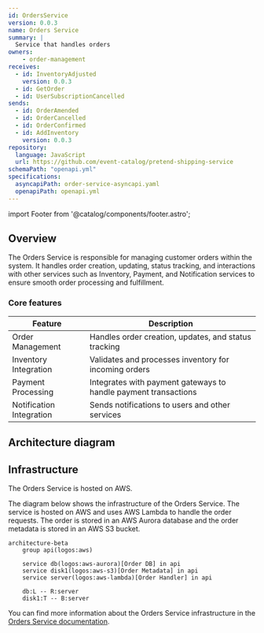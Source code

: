 ```yaml
---
id: OrdersService
version: 0.0.3
name: Orders Service
summary: |
  Service that handles orders
owners:
    - order-management
receives:
  - id: InventoryAdjusted
    version: 0.0.3
  - id: GetOrder
  - id: UserSubscriptionCancelled
sends:
  - id: OrderAmended
  - id: OrderCancelled
  - id: OrderConfirmed
  - id: AddInventory  
    version: 0.0.3
repository:
  language: JavaScript
  url: https://github.com/event-catalog/pretend-shipping-service
schemaPath: "openapi.yml"
specifications:
  asyncapiPath: order-service-asyncapi.yaml
  openapiPath: openapi.yml
---
```


import Footer from '@catalog/components/footer.astro';

## Overview

The Orders Service is responsible for managing customer orders within the system. It handles order creation, updating, status tracking, and interactions with other services such as Inventory, Payment, and Notification services to ensure smooth order processing and fulfillment.

<Tiles >
    <Tile icon="DocumentIcon" href={`/docs/services/${frontmatter.id}/${frontmatter.version}/changelog`}  title="View the changelog" description="Want to know the history of this service? View the change logs" />
    <Tile icon="UserGroupIcon" href="/docs/teams/full-stack" title="Contact the team" description="Any questions? Feel free to contact the owners" />
    <Tile icon="BoltIcon" href={`/visualiser/services/${frontmatter.id}/${frontmatter.version}`} title={`Sends ${frontmatter.sends.length} messages`} description="This service sends messages to downstream consumers" />
    <Tile icon="BoltIcon"  href={`/visualiser/services/${frontmatter.id}/${frontmatter.version}`} title={`Receives ${frontmatter.receives.length} messages`} description="This service receives messages from other services" />
</Tiles>

### Core features

| Feature | Description |
|---------|-------------|
| Order Management | Handles order creation, updates, and status tracking |
| Inventory Integration | Validates and processes inventory for incoming orders |
| Payment Processing | Integrates with payment gateways to handle payment transactions |
| Notification Integration | Sends notifications to users and other services |

## Architecture diagram 

<NodeGraph />

## Infrastructure

The Orders Service is hosted on AWS.

The diagram below shows the infrastructure of the Orders Service. The service is hosted on AWS and uses AWS Lambda to handle the order requests. The order is stored in an AWS Aurora database and the order metadata is stored in an AWS S3 bucket.

```mermaid
architecture-beta
    group api(logos:aws)

    service db(logos:aws-aurora)[Order DB] in api
    service disk1(logos:aws-s3)[Order Metadata] in api
    service server(logos:aws-lambda)[Order Handler] in api

    db:L -- R:server
    disk1:T -- B:server
```

You can find more information about the Orders Service infrastructure in the [Orders Service documentation](https://github.com/event-catalog/pretend-shipping-service/blob/main/README.md).

<Footer />